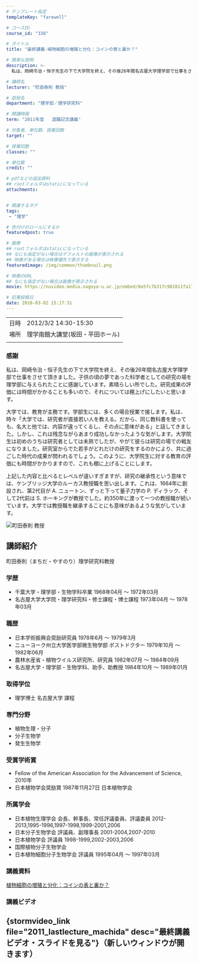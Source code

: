 ```yaml
---
# テンプレート指定
templateKey: "farewell"

# コースID
course_id: "338"

# タイトル
title: "最終講義-植物細胞の増殖と分化：コインの表と裏か？"

# 簡単な説明
description: >-
  私は、岡崎令治・恒子先生の下で大学院を終え、その後26年間名古屋大学理学部で仕事をさせて頂きました。子供の頃の夢であった科学者としての研究の場を理学部に与えられたことに感謝しています。素晴らしい所でした。研究成果の評価には時間がかかることも多いので、それについては棚上げにしたいと思います。  大学では、教育が主務です。学部生には、多くの場合授業で接します。私は、時々「大学では、研究者が直接 ...

# 講師名
lecturer: "町田泰則 教授"

# 部局名
department: "理学部／理学研究科"

# 開講時限
term: "2011年度	退職記念講義"

# 対象者、単位数、授業回数
target: ""

# 授業回数
classes: ""

# 単位数
credit: ""

# pdfなどの追加資料
## rootフォルダはstaticになっている
attachments:


# 関連するタグ
tags:
 - "理学"

# 色付けのロールにするか
featuredpost: true

# 画像
## rootフォルダはstaticになっている
## なにも指定がない場合はデフォルトの画像が表示される
## 映像がある場合は映像優先で表示する
featuredimage: /img/common/thumbnail.png

# 映像のURL
## なにも指定がない場合は画像が表示される
movie: https://nuvideo.media.nagoya-u.ac.jp/embed/0a5fc7b31fc982811fa17e07d9a79e54ad47c61e

# 記事投稿日
date: 2016-03-02 15:17:31
---
```


|   |   |
|---|---|
| 日時 | 2012/3/2  14:30-15:30 |
| 場所 | 理学南館大講堂(坂田・平田ホール) |
|   |   |


### 感謝

私は、岡崎令治・恒子先生の下で大学院を終え、その後26年間名古屋大学理学部で仕事をさせて頂きました。子供の頃の夢であった科学者としての研究の場を理学部に与えられたことに感謝しています。素晴らしい所でした。研究成果の評価には時間がかかることも多いので、それについては棚上げにしたいと思います。

大学では、教育が主務です。学部生には、多くの場合授業で接します。私は、時々「大学では、研究者が直接若い人を教える。だから、同じ教科書を使っても、名大と他では、内容が違ってくるし、その点に意味がある」と話してきました。しかし、これは残念ながらあまり成功しなかったような気がします。大学院生は初めのうちは研究者としては未熟でしたが、やがて彼らは研究の場での戦友になりました。研究室からでた若手がどれだけの研究をするのかにより、共に過ごした時代の成果が問われるでしょう。このように、大学院生に対する教育の評価にも時間がかかりますので、これも棚に上げることにします。

上記した内容と比べるとレベルが違いすぎますが、研究の継承性という意味では、ケンブリッジ大学のルーカス教授職を思い出します。これは、1664年に創設され、第2代目が A. ニュートン、ずっと下って量子力学の P. ディラック、そして2代前は S. ホーキングが教授でした。約350年に渡って一つの教授職が続いています。大学では教授職を継承することにも意味があるような気がしています。



![町田泰則 教授](http://ocw.nagoya-u.jp/files/338/s_machida.png) 
## 講師紹介

町田泰則（まちだ・やすのり）理学研究科教授

### 学歴

* 千葉大学・理学部・生物学科卒業 1968年04月 〜 1972年03月
* 名古屋大学大学院・理学研究科・修士課程・博士課程 1973年04月 〜 1978年03月

### 職歴

* 日本学術振興会奨励研究員 1978年6月 〜 1979年3月
* ニューヨーク州立大学医学部微生物学部 ポストドクター 1979年10月 〜 1982年06月
* 農林水産省・植物ウイルス研究所、研究員 1982年07月 〜 1984年09月
* 名古屋大学・理学部・生物学科、助手、助教授 1984年10月 〜 1989年01月

### 取得学位

* 理学博士 名古屋大学 課程

### 専門分野

* 植物生理・分子
* 分子生物学
* 発生生物学

### 受賞学術賞

* Fellow of the American Association for the Advancement of Science, 2010年
* 日本植物学会奨励賞 1987年11月27日 日本植物学会

### 所属学会

* 日本植物生理学会 会長、幹事長、常任評議委員、評議委員 2012-2013,1995-1996,1997-1998,1999-2001,2006
* 日本分子生物学会 評議員、副理事長 2001-2004,2007-2010
* 日本植物学会 評議員 1998-1999,2002-2003,2006
* 国際植物分子生物学会
* 日本植物細胞分子生物学会 評議員 1995年04月 〜 1997年03月


### 講義資料

[植物細胞の増殖と分化：コインの表と裏か？](http://ocw.nagoya-u.jp/files/338/H23machida_lastlecture_materials_kai.pdf) 


### 講義ビデオ

{stormvideo_link file="2011_lastlecture_machida" desc="最終講義ビデオ・スライドを見る"}（新しいウィンドウが開きます）
-----